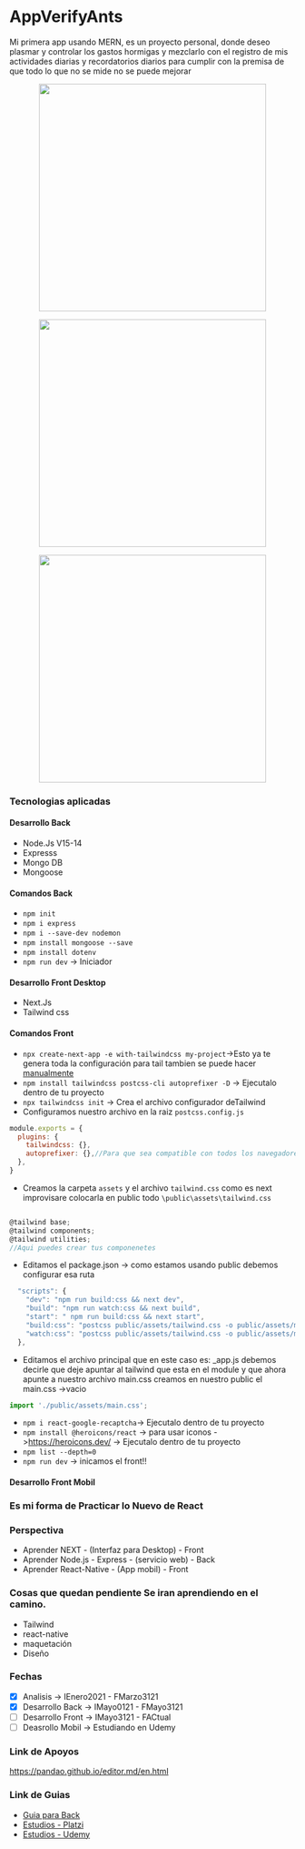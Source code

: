 # AppVerifyAnts
Mi primera app usando MERN, es un proyecto personal, donde deseo plasmar y controlar los gastos hormigas y mezclarlo con el registro de mis actividades diarias y recordatorios diarios para cumplir con la premisa de que todo lo que no se mide no se puede mejorar

<p align="center"><img src="https://alejandrojs.files.wordpress.com/2019/09/ios-android-development-using-react-native.png" width="400"> </p>

<p align="center"><img src="https://i.morioh.com/2019/12/24/53dcf7ce495e.jpg" width="400"> </p>

<p align="center"><img src="https://www.atsistemas.com/dam/jcr:20b575da-1767-43dc-b18f-4f2a9f722877/1375-775-tailwind-css.png" width="400"> </p>

### Tecnologias aplicadas 
#### Desarrollo Back 
- Node.Js V15-14 
- Expresss 
- Mongo DB
- Mongoose 

#### Comandos Back 
- `npm init`
- `npm i express`
- `npm i --save-dev nodemon`
- `npm install mongoose --save`
- `npm install dotenv`
- `npm run dev` -> Iniciador 

#### Desarrollo Front  Desktop
- Next.Js 
- Tailwind css 

#### Comandos Front  
- `npx create-next-app -e with-tailwindcss my-project`->Esto ya te genera toda la configuración para tail tambien se puede hacer [manualmente](https://tailwindcss.com/docs/guides/nextjs)
- `npm install tailwindcss postcss-cli autoprefixer -D` -> Ejecutalo dentro de tu proyecto
- `npx tailwindcss init` -> Crea el archivo configurador deTailwind 
- Configuramos nuestro archivo en la raiz `postcss.config.js`
```javascript
module.exports = {
  plugins: {
    tailwindcss: {},
    autoprefixer: {},//Para que sea compatible con todos los navegadores web 
  },
}

```
- Creamos la carpeta `assets` y el archivo `tailwind.css` como es next improvisare colocarla en public todo `\public\assets\tailwind.css`
```javascript

@tailwind base;
@tailwind components;
@tailwind utilities;
//Aqui puedes crear tus componenetes 
```
- Editamos el package.json  -> como estamos usando public debemos configurar esa ruta 

```javascript 
  "scripts": {
    "dev": "npm run build:css && next dev",
    "build": "npm run watch:css && next build",
    "start": " npm run build:css && next start",
    "build:css": "postcss public/assets/tailwind.css -o public/assets/main.css",
    "watch:css": "postcss public/assets/tailwind.css -o public/assets/main.css -w"
  },
``` 
- Editamos el archivo principal que en este caso es: _app.js 
  debemos decirle que deje apuntar al tailwind que esta en el module y que ahora apunte a nuestro archivo main.css 
  creamos en nuestro public el main.css ->vacio 
```javascript 
import './public/assets/main.css';
``` 
  
- `npm i react-google-recaptcha`-> Ejecutalo dentro de tu proyecto
- `npm install @heroicons/react` -> para usar iconos ->https://heroicons.dev/  -> Ejecutalo dentro de tu proyecto
- `npm list --depth=0`
- `npm run dev` -> inicamos el front!!  


#### Desarrollo Front  Mobil

### Es mi forma de Practicar lo Nuevo de React 

### Perspectiva
- Aprender NEXT - (Interfaz para Desktop)     - Front 
- Aprender Node.js - Express - (servicio web) - Back
- Aprender React-Native - (App mobil)         - Front

### Cosas que quedan pendiente Se iran aprendiendo en el camino. 
- Tailwind
- react-native
- maquetación
- Diseño 

### Fechas

- [x] Analisis         -> IEnero2021 - FMarzo3121 
- [x] Desarrollo Back  -> IMayo0121 - FMayo3121
- [ ] Desarrollo Front -> IMayo3121 - FACtual
- [ ] Deasrollo Mobil  -> Estudiando en Udemy  

### Link de Apoyos  
https://pandao.github.io/editor.md/en.html

### Link de Guias 
- [Guia para Back](https://docs.google.com/document/d/1XUuNH7dnrRydDHygcJM-Mqaxtfcih-i49stPy0IMwLA/edit#)
- [Estudios - Platzi](https://platzi.com/p/LEONARDCUENCA/)
- [Estudios - Udemy](https://www.udemy.com/user/leonard-cuenca-roa/)

